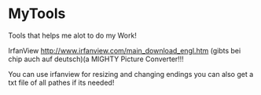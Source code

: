 # MyTools
Tools that helps me alot to do my Work!

IrfanView http://www.irfanview.com/main_download_engl.htm (gibts bei chip auch auf deutsch)(a MIGHTY Picture Converter!!!

You can use irfanview for resizing and changing endings you can also get a txt file of all pathes if its needed!
